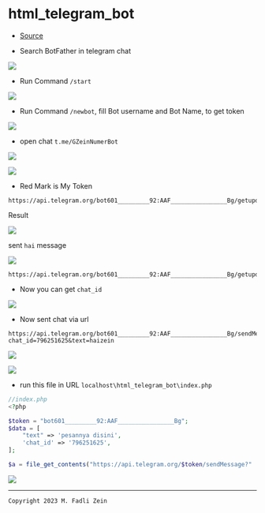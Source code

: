 # html_telegram_bot

- [Source](https://www.youtube.com/watch?v=zuEU-uAi9kE&t=86s&ab_channel=BeTheDeveloper)

- Search BotFather in telegram chat

![](/preview/preview1.png)

- Run Command `/start`

![](/preview/preview2.png)

- Run Command `/newbot`, fill Bot username and Bot Name, to get token

![](/preview/preview3.png)

- open chat `t.me/GZeinNumerBot`

![](/preview/preview4.png)

![](/preview/preview5.png)

- Red Mark is My Token

```
https://api.telegram.org/bot601_________92:AAF________________Bg/getupdates
```

Result

![](/preview/preview5.1.png)

sent `hai` message

![](/preview/preview5.2.png)

```
https://api.telegram.org/bot601_________92:AAF________________Bg/getupdates
```

- Now you can get `chat_id`

![](/preview/preview6.png)

- Now sent chat via url

```
https://api.telegram.org/bot601_________92:AAF________________Bg/sendMessage?chat_id=796251625&text=haizein
```

![](/preview/preview7.png)

![](/preview/preview8.png)

- run this file in URL `localhost\html_telegram_bot\index.php`

```php
//index.php
<?php

$token = "bot601_________92:AAF________________Bg";
$data = [
    "text" => 'pesannya disini',
    'chat_id' => '796251625',
];

$a = file_get_contents("https://api.telegram.org/$token/sendMessage?" . http_build_query($data));
```

![](/preview/prewiew9.png)

---

```
Copyright 2023 M. Fadli Zein
```
